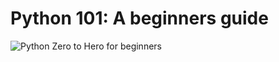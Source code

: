 # Python 101: A beginners guide
![Python Zero to Hero for beginners](https://github.com/shaik-basha-kbr/python-for-beginners/assets/149929179/a45eda1c-3726-41ad-b545-ef7dc0b953e9)

